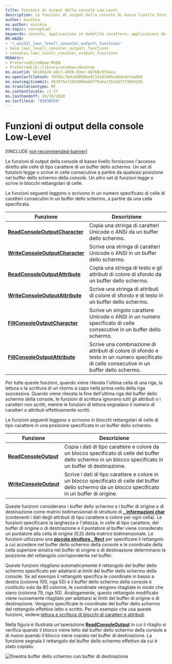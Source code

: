 ```yaml
---
title: Funzioni di output della console Low-Level
description: Le funzioni di output della console di basso livello forniscono l'accesso diretto alle celle di tipo carattere di un buffer dello schermo.
author: miniksa
ms.author: miniksa
ms.topic: conceptual
keywords: console, applicazioni in modalità carattere, applicazioni da riga di comando, applicazioni di terminale, api della console
MS-HAID:
- '\_win32\_low\_level\_console\_output\_functions'
- base.low\_level\_console\_output\_functions
- consoles.low\_level\_console\_output\_functions
MSHAttr:
- PreferredSiteName:MSDN
- PreferredLib:/library/windows/desktop
ms.assetid: 94185428-e8c7-4926-93ec-867b8c97b4ca
ms.openlocfilehash: 70782c7bdc6d009be97315d3405cd44e4e7aa866
ms.sourcegitcommit: 463975e71920908a6bff9a6a7291ddf3736652d5
ms.translationtype: MT
ms.contentlocale: it-IT
ms.lasthandoff: 10/30/2020
ms.locfileid: "93038559"
---
```

# <a name="low-level-console-output-functions"></a>Funzioni di output della console Low-Level

[!INCLUDE [not-recommended-banner](./includes/not-recommended-banner.md)]

Le funzioni di output della console di basso livello forniscono l'accesso diretto alle celle di tipo carattere di un buffer dello schermo. Un set di funzioni legge o scrive in celle consecutive a partire da qualsiasi posizione nel buffer dello schermo della console. Un altro set di funzioni legge o scrive in blocchi rettangolari di celle.

Le funzioni seguenti leggono o scrivono in un numero specificato di celle di caratteri consecutivi in un buffer dello schermo, a partire da una cella specificata.

| Funzione | Descrizione |
|-|-|
| [**ReadConsoleOutputCharacter**](readconsoleoutputcharacter.md) | Copia una stringa di caratteri Unicode o ANSI da un buffer dello schermo. |
| [**WriteConsoleOutputCharacter**](writeconsoleoutputcharacter.md) | Scrive una stringa di caratteri Unicode o ANSI in un buffer dello schermo. |
| [**ReadConsoleOutputAttribute**](readconsoleoutputattribute.md) | Copia una stringa di testo e gli attributi di colore di sfondo da un buffer dello schermo. |
| [**WriteConsoleOutputAttribute**](writeconsoleoutputattribute.md) | Scrive una stringa di attributi di colore di sfondo e di testo in un buffer dello schermo. |
| [**FillConsoleOutputCharacter**](fillconsoleoutputcharacter.md) | Scrive un singolo carattere Unicode o ANSI in un numero specificato di celle consecutive in un buffer dello schermo. |
| [**FillConsoleOutputAttribute**](fillconsoleoutputattribute.md) | Scrive una combinazione di attributi di colore di sfondo e testo in un numero specificato di celle consecutive in un buffer dello schermo. |

Per tutte queste funzioni, quando viene rilevata l'ultima cella di una riga, la lettura o la scrittura di un ritorno a capo nella prima cella della riga successiva. Quando viene rilevata la fine dell'ultima riga del buffer dello schermo della console, le funzioni di scrittura ignorano tutti gli attributi o i caratteri non scritti, mentre le funzioni di lettura segnalano il numero di caratteri o attributi effettivamente scritti.

Le funzioni seguenti leggono o scrivono in blocchi rettangolari di celle di tipo carattere in una posizione specificata in un buffer dello schermo.

| Funzione | Descrizione |
|-|-|
| [**ReadConsoleOutput**](readconsoleoutput.md) | Copia i dati di tipo carattere e colore da un blocco specificato di celle del buffer dello schermo in un blocco specificato in un buffer di destinazione. |
| [**WriteConsoleOutput**](writeconsoleoutput.md) | Scrive i dati di tipo carattere e colore in un blocco specificato di celle del buffer dello schermo da un blocco specificato in un buffer di origine. |

Queste funzioni considerano i buffer dello schermo e i buffer di origine o di destinazione come matrici bidimensionali di strutture di [**\_ informazioni char**](char-info-str.md) (contenenti i dati degli attributi di tipo carattere e colore per ogni cella). Le funzioni specificano la larghezza e l'altezza, in celle di tipo carattere, del buffer di origine o di destinazione e il puntatore al buffer viene considerato un puntatore alla cella di origine (0,0) della matrice bidimensionale. Le funzioni utilizzano una [**piccola struttura \_ Rect**](small-rect-str.md) per specificare il rettangolo a cui accedere nel buffer dello schermo della console e le coordinate della cella superiore sinistra nel buffer di origine o di destinazione determinano la posizione del rettangolo corrispondente nel buffer.

Queste funzioni ritagliano automaticamente il rettangolo del buffer dello schermo specificato per adattarsi ai limiti del buffer dello schermo della console. Se ad esempio il rettangolo specifica le coordinate in basso a destra (colonna 100, riga 50) e il buffer dello schermo della console è costituito solo da 80 colonne, le coordinate vengono ritagliate in modo che siano (colonna 79, riga 50). Analogamente, questo rettangolo modificato viene nuovamente ritagliato per adattarsi ai limiti del buffer di origine o di destinazione. Vengono specificate le coordinate del buffer dello schermo del rettangolo effettivo letto o scritto. Per un esempio che usa queste funzioni, vedere [lettura e scrittura di blocchi di caratteri e attributi](reading-and-writing-blocks-of-characters-and-attributes.md).

Nella figura è illustrata un'operazione [**ReadConsoleOutput**](readconsoleoutput.md) in cui il ritaglio si verifica quando il blocco viene letto dal buffer dello schermo della console e di nuovo quando il blocco viene copiato nel buffer di destinazione. La funzione segnala il rettangolo del buffer dello schermo effettivo da cui è stato copiato.

![finestra buffer dello schermo con buffer di destinazione](images/cscon-03.png)
